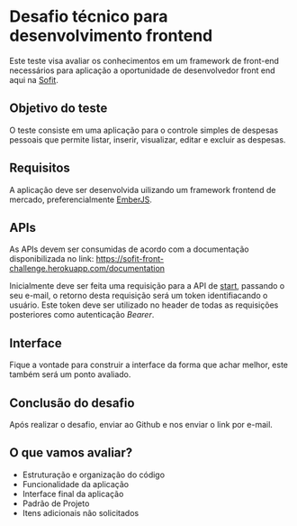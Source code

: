 # Desafio técnico para desenvolvimento frontend

Este teste visa avaliar os conhecimentos em um framework de front-end necessários para aplicação a oportunidade de desenvolvedor front end aqui na [Sofit](https://sofit4.com.br).

## Objetivo do teste

O teste consiste em uma aplicação para o controle simples de despesas pessoais que permite listar, inserir, visualizar, editar e excluir as despesas.

## Requisitos

A aplicação deve ser desenvolvida uilizando um framework frontend de mercado, preferencialmente [EmberJS](https://emberjs.com/).

## APIs

As APIs devem ser consumidas de acordo com a documentação disponibilizada no link: https://sofit-front-challenge.herokuapp.com/documentation

Inicialmente deve ser feita uma requisição para a API de [start](https://sofit-front-challenge.herokuapp.com/documentation#/start/getStartEmail), passando o seu e-mail, o retorno desta requisição será um token identifiacando o usuário. Este token deve ser utilizado no header de todas as requisições posteriores como autenticação _Bearer_.

## Interface

Fique a vontade para construir a interface da forma que achar melhor, este também será um ponto avaliado.

## Conclusão do desafio

Após realizar o desafio, enviar ao Github e nos enviar o link por e-mail.

## O que vamos avaliar?

- Estruturação e organização do código
- Funcionalidade da aplicação
- Interface final da aplicação
- Padrão de Projeto
- Itens adicionais não solicitados